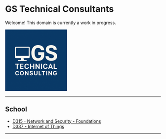 # GS Technical Consultants

Welcome! This domain is currently a work in progress.

<!-- ![Logo](./img/GS-Tech-Consulting-PP.png)-->

<img src="./img/GS-Tech-Consulting-PP.png" alt="logo" width="200"/>

---

## School

* [D315 - Network and Security - Foundations](./school/README.md)
* [D337 - Internet of Things](./school/D337/README.md)

<!-- 
## Cloud

### AWS

* [AWS Architecture and Design](./cloud/aws/aws-design.md)

### Azure

### GCP
-->
---
